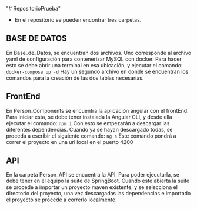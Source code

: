 "# RepositorioPrueba" 

- En el repositorio se pueden encontrar tres carpetas.

## BASE DE DATOS
En Base_de_Datos, se encuentran dos archivos. Uno corresponde al archivo yaml de configuración para contenerizar MySQL con docker.
Para hacer esto se debe abrir una terminal en esa ubicación, y ejecutar el comando: 
	`docker-compose up -d`
Hay un segundo archivo en donde se encuentran los comandos para la creación de las dos tablas necesarias.

## FrontEnd
En Person_Components se encuentra la aplicación angular con el frontEnd. Para iniciar esta, se debe tener instalada la Angular CLI, y desde ella
ejecutar el comando:
	`npm i`
Con esto se empezarán a descargar las diferentes dependencias. Cuando ya se hayan descargado todas, se proceda a escribir el siguiente comando:
	`ng s`
Este comando pondrá a correr el proyecto en una url local en el puerto 4200

## API
En la carpeta Person_API se encuentra la API. Para poder ejecutarla, se debe tener en el equipo la suite de SpringBoot. Cuando este abierta la suite
se procede a importar un proyecto maven existente, y se selecciona el directorio del proyecto, una vez descargadas las dependencias e importado el 
proyecto se procede a correrlo localmente.

